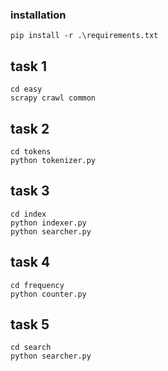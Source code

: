 ### installation
    pip install -r .\requirements.txt

## task 1
    cd easy
    scrapy crawl common

## task 2
    cd tokens
    python tokenizer.py

## task 3
    cd index
    python indexer.py
    python searcher.py

## task 4
    cd frequency
    python counter.py

## task 5
    cd search
    python searcher.py